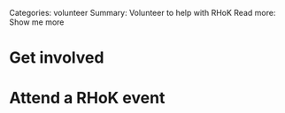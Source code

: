 Categories: volunteer
Summary: Volunteer to help with RHoK
Read more: Show me more

# Get involved

# Attend a RHoK event
